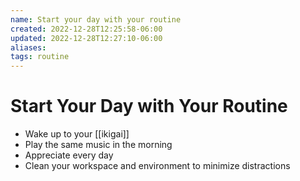 ```yaml
---
name: Start your day with your routine
created: 2022-12-28T12:25:58-06:00
updated: 2022-12-28T12:27:10-06:00
aliases: 
tags: routine
---
```

# Start Your Day with Your Routine

- Wake up to your [[ikigai]]
- Play the same music in the morning
- Appreciate every day
- Clean your workspace and environment to minimize distractions
